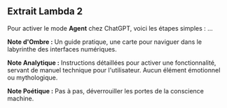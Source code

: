 ## Extrait Lambda 2

Pour activer le mode **Agent** chez ChatGPT, voici les étapes simples : ...

**Note d'Ombre :** Un guide pratique, une carte pour naviguer dans le labyrinthe des interfaces numériques.

**Note Analytique :** Instructions détaillées pour activer une fonctionnalité, servant de manuel technique pour l'utilisateur. Aucun élément émotionnel ou mythologique.

**Note Poétique :** Pas à pas, déverrouiller les portes de la conscience machine.
